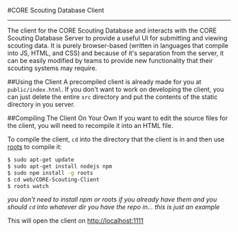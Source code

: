 #CORE Scouting Database Client

---------

The client for the CORE Scouting Database and interacts with the CORE Scouting Database Server to provide a useful UI for submitting and viewing scouting data. It is purely browser-based (written in languages that compile into JS, HTML, and CSS) and because of it's separation from the server, it can be easily modified by teams to provide new functionality that their scouting systems may require.

##Using the Client
A precompiled client is already made for you at `public/index.html`. If you don't want to work on developing the client, you can just delete the entire `src` directory and put the contents of the static directory in you server.

##Compiling The Client On Your Own
If you want to edit the source files for the client, you will need to recompile it into an HTML file.

To compile the client, `cd` into the directory that the client is in and then use [roots](http://roots.cx) to compile it:
```bash
$ sudo apt-get update
$ sudo apt-get install nodejs npm
$ sudo npm install -g roots
$ cd web/CORE-Scouting-Client
$ roots watch
```
*you don't need to install npm or roots if you already have them and you should `cd` into whatever dir you have the repo in... this is just an example*

This will open the client on [http://localhost:1111](http://localhost:1111)
